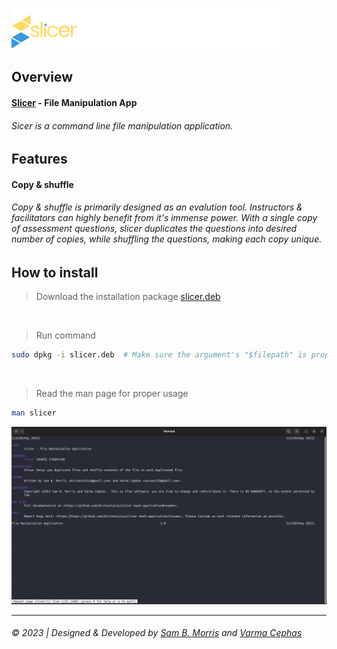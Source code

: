 ![Slicer Logo](assets/slicerlogocolor.svg)

## Overview
#### [Slicer](https://github.com/divinestylus/slicer) - File Manipulation App
###### Sicer is a command line file manipulation application.

## Features
#### Copy & shuffle
###### Copy & shuffle is primarily designed as an evalution tool. Instructors & facilitators can highly benefit from it's immense power. With a single copy of assessment questions, slicer duplicates the questions into desired number of copies, while shuffling the questions, making each copy unique.

## How to install
> Download the installation package [slicer.deb](https://github.com/divinestylus/slicer/blob/main/slicer.deb)

<br>

> Run command 
```.sh
sudo dpkg -i slicer.deb  # Make sure the argument's "$filepath" is properly specified 
```
<br>

> Read the man page for proper usage
```.sh
man slicer
```
![Man Page Screenshot](assets/screenshot-man-page.png)
<hr>

###### &copy; 2023 | Designed & Developed by [Sam B. Morris](https://github.com/divinestylus) and [Varma Cephas](https://github.com/varma-cephas)
